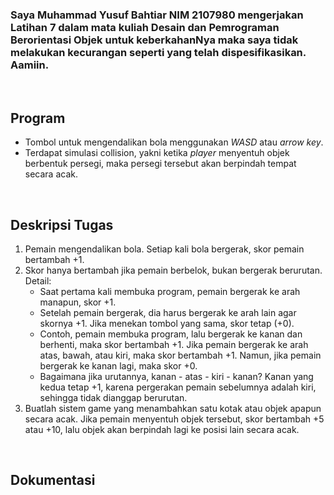### Saya Muhammad Yusuf Bahtiar NIM 2107980 mengerjakan Latihan 7 dalam mata kuliah Desain dan Pemrograman Berorientasi Objek untuk keberkahanNya maka saya tidak melakukan kecurangan seperti yang telah dispesifikasikan. Aamiin.

<br>

## Program
- Tombol untuk mengendalikan bola menggunakan _WASD_ atau _arrow key_.
- Terdapat simulasi collision, yakni ketika _player_ menyentuh objek berbentuk persegi, maka persegi tersebut akan berpindah tempat secara acak.

<br>

## Deskripsi Tugas
1. Pemain mengendalikan bola. Setiap kali bola bergerak, skor pemain bertambah +1.
2. Skor hanya bertambah jika pemain berbelok, bukan bergerak berurutan. Detail:
   - Saat pertama kali membuka program, pemain bergerak ke arah manapun, skor +1.
   - Setelah pemain bergerak, dia harus bergerak ke arah lain agar skornya +1. Jika menekan tombol yang sama, skor tetap (+0).
   - Contoh, pemain membuka program, lalu bergerak ke kanan dan berhenti, maka skor bertambah +1. Jika pemain bergerak ke arah atas, bawah, atau kiri, maka skor bertambah      +1. Namun, jika pemain bergerak ke kanan lagi, maka skor +0.
   - Bagaimana jika urutannya, kanan - atas - kiri - kanan? Kanan yang kedua tetap +1, karena pergerakan pemain sebelumnya adalah kiri, sehingga tidak dianggap berurutan.
3. Buatlah sistem game yang menambahkan satu kotak atau objek apapun secara acak. Jika pemain menyentuh objek tersebut, skor bertambah +5 atau +10, lalu objek akan berpindah lagi ke posisi lain secara acak.
<br>

## Dokumentasi
